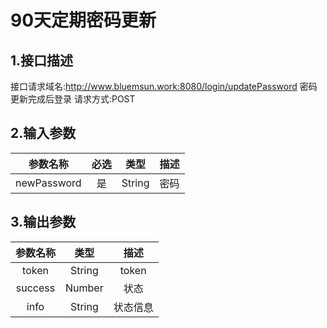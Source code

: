 # 90天定期密码更新

## 1.接口描述

接口请求域名:http://www.bluemsun.work:8080/login/updatePassword
密码更新完成后登录
请求方式:POST

## 2.输入参数

| 参数名称  | 必选  |  类型  |         描述         |
| :-------: | :---: | :----: | :------------------: |
| newPassword   |  是   | String  | 密码  |

## 3.输出参数

| 参数名称 |  类型  |        描述        |
| :------: | :----: | :----------------: |
| token | String | token |
|  success | Number  |   状态   |
| info | String | 状态信息 |
